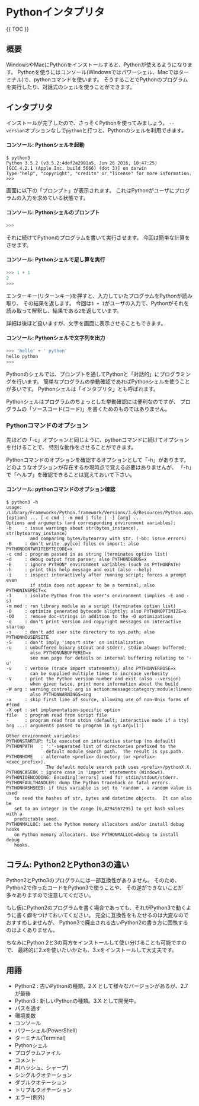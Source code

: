 # Pythonインタプリタ

{{ TOC }}

## 概要

WindowsやMacにPythonをインストールすると、Pythonが使えるようになります。
Pythonを使うにはコンソール(Windowsではパワーシェル、Macではターミナル)で、pythonコマンドを使います。
そうすることでPythonのプログラムを実行したり、対話式のシェルを使うことができます。

## インタプリタ

インストールが完了したので、さっそくPythonを使ってみましょう。
`--version`オプションなしで`python`と打つと、Pythonのシェルを利用できます。

#### コンソール: Pythonシェルを起動

```text
$ python3
Python 3.5.2 (v3.5.2:4def2a2901a5, Jun 26 2016, 10:47:25)
[GCC 4.2.1 (Apple Inc. build 5666) (dot 3)] on darwin
Type "help", "copyright", "credits" or "license" for more information.
>>>
```

画面に以下の「プロンプト」が表示されます。
これはPythonがユーザにプログラムの入力を求めている状態です。

#### コンソール: Pythonシェルのプロンプト

```python
>>>
```

それに続けてPythonのプログラムを書いて実行させます。
今回は簡単な計算をさせます。

#### コンソール: Pythonシェルで足し算を実行

```python
>>> 1 + 1
2
>>>
```

エンターキー(リターンキー)を押すと、入力していたプログラムをPythonが読み取り、
その結果を返します。
今回は`1 + 1`がユーザの入力で、Pythonがそれを読み取って解釈し、結果である`2`を返しています。

詳細は後ほど扱いますが、文字を画面に表示させることもできます。

#### コンソール: Pythonシェルで文字列を出力

```python
>>> 'hello' + ' python'
hello python
>>>
```

Pythonのシェルでは、プロンプトを通してPythonと「対話的」にプログラミングを行います。
簡単なプログラムの挙動確認であればPythonシェルを使うことが多いです。
Pythonシェルは「インタプリタ」とも呼ばれます。

Pythonシェルはプログラムのちょっとした挙動確認には便利なのですが、
プログラムの「ソースコード(コード)」を書くためのものではありません。



### Pythonコマンドのオプション

先ほどの「-c」オプションと同じように、pythonコマンドに続けてオプションを付けることで、
特別な動作をさせることができます。

Pythonコマンドのオプションを確認するオプションとして「-h」があります。
どのようなオプションが存在するか現時点で覚える必要はありませんが、
「-h」で「ヘルプ」を確認できることは覚えておいて下さい。

#### コンソール: pythonコマンドのオプション確認

```text
$ python3 -h
usage: /Library/Frameworks/Python.framework/Versions/3.6/Resources/Python.app/Contents/MacOS/Python [option] ... [-c cmd | -m mod | file | -] [arg] ...
Options and arguments (and corresponding environment variables):
-b     : issue warnings about str(bytes_instance), str(bytearray_instance)
         and comparing bytes/bytearray with str. (-bb: issue errors)
-B     : don't write .py[co] files on import; also PYTHONDONTWRITEBYTECODE=x
-c cmd : program passed in as string (terminates option list)
-d     : debug output from parser; also PYTHONDEBUG=x
-E     : ignore PYTHON* environment variables (such as PYTHONPATH)
-h     : print this help message and exit (also --help)
-i     : inspect interactively after running script; forces a prompt even
         if stdin does not appear to be a terminal; also PYTHONINSPECT=x
-I     : isolate Python from the user's environment (implies -E and -s)
-m mod : run library module as a script (terminates option list)
-O     : optimize generated bytecode slightly; also PYTHONOPTIMIZE=x
-OO    : remove doc-strings in addition to the -O optimizations
-q     : don't print version and copyright messages on interactive startup
-s     : don't add user site directory to sys.path; also PYTHONNOUSERSITE
-S     : don't imply 'import site' on initialization
-u     : unbuffered binary stdout and stderr, stdin always buffered;
         also PYTHONUNBUFFERED=x
         see man page for details on internal buffering relating to '-u'
-v     : verbose (trace import statements); also PYTHONVERBOSE=x
         can be supplied multiple times to increase verbosity
-V     : print the Python version number and exit (also --version)
         when given twice, print more information about the build
-W arg : warning control; arg is action:message:category:module:lineno
         also PYTHONWARNINGS=arg
-x     : skip first line of source, allowing use of non-Unix forms of #!cmd
-X opt : set implementation-specific option
file   : program read from script file
-      : program read from stdin (default; interactive mode if a tty)
arg ...: arguments passed to program in sys.argv[1:]

Other environment variables:
PYTHONSTARTUP: file executed on interactive startup (no default)
PYTHONPATH   : ':'-separated list of directories prefixed to the
               default module search path.  The result is sys.path.
PYTHONHOME   : alternate <prefix> directory (or <prefix>:<exec_prefix>).
               The default module search path uses <prefix>/pythonX.X.
PYTHONCASEOK : ignore case in 'import' statements (Windows).
PYTHONIOENCODING: Encoding[:errors] used for stdin/stdout/stderr.
PYTHONFAULTHANDLER: dump the Python traceback on fatal errors.
PYTHONHASHSEED: if this variable is set to 'random', a random value is used
   to seed the hashes of str, bytes and datetime objects.  It can also be
   set to an integer in the range [0,4294967295] to get hash values with a
   predictable seed.
PYTHONMALLOC: set the Python memory allocators and/or install debug hooks
   on Python memory allocators. Use PYTHONMALLOC=debug to install debug
   hooks.
```


## コラム: Python2とPython3の違い

Python2とPytho3のプログラムには一部互換性がありません。
そのため、Python2で作ったコードをPython3で使うことや、
その逆ができないことが多々ありますので注意してください。

もし仮にPython2のプログラムを書く場合であっても、それがPython3で動くように書く癖をつけておいてください。
完全に互換性をもたせるのは大変なのでおすすめしませんが、
Python3で廃止される古いPython2の書き方に固執するのはよくありません。

ちなみにPython 2と3の両方をインストールして使い分けることも可能ですので、
最終的に2.xを使いたいかたも、3.xをインストールして大丈夫です。

## 用語

* Python2 : 古いPythonの種類。2.X として様々なバージョンがあるが、2.7が最後
* Python3 : 新しいPythonの種類。3.X として開発中。
* パスを通す
* 環境変数
* コンソール
* パワーシェル(PowerShell)
* ターミナル(Terminal)
* Pythonシェル
* プログラムファイル
* コメント
* \#(ハッシュ、シャープ)
* シングルクオテーション
* ダブルクオテーション
* トリプルクオテーション
* エラー(例外)
